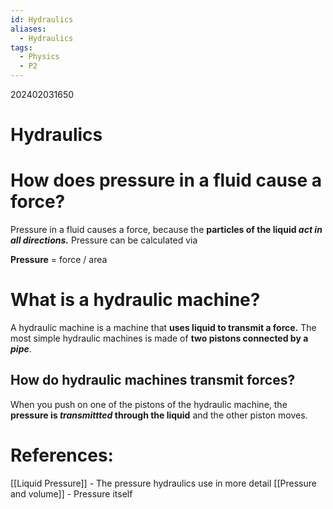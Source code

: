 ```yaml
---
id: Hydraulics
aliases:
  - Hydraulics
tags:
  - Physics
  - P2
---
```

202402031650
# Hydraulics

# How does **pressure in a fluid** cause a force?

Pressure in a fluid causes a force, because the **particles of the liquid *act in all directions.*** 
Pressure can be calculated via

**Pressure** = force / area

# What is a **hydraulic machine?** 

A hydraulic machine is a machine that **uses liquid to transmit a force.** The most simple hydraulic machines is made of **two pistons connected by a *pipe***.

## How do hydraulic machines **transmit forces?** 

When you push on one of the pistons of the hydraulic machine, the **pressure is *transmittted* through the liquid** and the other piston moves.

# References:

[[Liquid Pressure]] - The pressure hydraulics use in more detail
[[Pressure and volume]] - Pressure itself